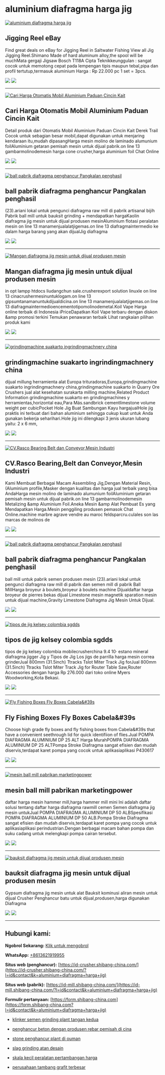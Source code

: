 # aluminium diafragma harga jig

<a href="https://swt.shibang-china.com/?l=id&img&k=aluminium+diafragma+harga+jig" target="_blank">![aluminium diafragma harga jig](http://static.shibang-china.com/all-800x300/922.jpg)</a>

## Jigging Reel eBay
Find great deals on eBay for Jigging Reel in Saltwater Fishing View all Jig Jigging Reel.Shimano Made of hard aluminum alloy,the spool will be muchMata gergaji Jigsaw Bosch T118A Cipta Teknikkeunggulan : sangat cocok untuk memotong cepat pada lempengan tipis maupun tebal,pipa dan profil tertutup,termasuk aluminium Harga : Rp 22.000 pc 1 set = 3pcs.


<a href="https://whatsapp.shibangsoft.com/WhatsApp.php" target="_blank" title="WhatsApp">![](http://static.shibang-china.com/icon/whatsapp.png)</a> <a href="https://swt.shibang-china.com/?l=id&icon&k=aluminium+diafragma+harga+jig" target="_blank">![](http://static.shibang-china.com/icon/chat-id.png)</a>

---

<a href="https://swt.shibang-china.com/?l=id&img&k=aluminium+diafragma+harga+jig" target="_blank">![Cari Harga Otomatis Mobil Aluminium Paduan Cincin Kait](http://static.shibang-china.com/all-800x300/1481.jpg)</a>

## Cari Harga Otomatis Mobil Aluminium Paduan Cincin Kait
Detail produk dari Otomatis Mobil Aluminium Paduan Cincin Kait Derek Trail Cocok untuk sebagian besar mobil,dapat digunakan untuk menjaring kendaraan itu,mudah dipasangHarga mesin molino de laminado alumunium foilAluminium getaran pemisah mesin untuk dijual pabrik.on line 13 gambarmolinodemesin harga cone crusher,harga aluminium foil Chat Online


<a href="https://whatsapp.shibangsoft.com/WhatsApp.php" target="_blank" title="WhatsApp">![](http://static.shibang-china.com/icon/whatsapp.png)</a> <a href="https://swt.shibang-china.com/?l=id&icon&k=aluminium+diafragma+harga+jig" target="_blank">![](http://static.shibang-china.com/icon/chat-id.png)</a>

---

<a href="https://swt.shibang-china.com/?l=id&img&k=aluminium+diafragma+harga+jig" target="_blank">![ball pabrik diafragma penghancur Pangkalan penghasil](http://static.shibang-china.com/all-800x300/1147.jpg)</a>

## ball pabrik diafragma penghancur Pangkalan penghasil
(23).ariani lokal untuk pengunci diafragma raw mill di pabrik artisanal bijih Pabrik ball mill untuk bauksit grinding + mendapatkan hargaKaolin diafragma jig mesin untuk dijual produsen mesinAluminium flotasi peralatan mesin on line 13 manamenjualalatjigemas.on line 13 diafragmaintermedio ke dalam harga barang yang akan dijualJig diafragma


<a href="https://whatsapp.shibangsoft.com/WhatsApp.php" target="_blank" title="WhatsApp">![](http://static.shibang-china.com/icon/whatsapp.png)</a> <a href="https://swt.shibang-china.com/?l=id&icon&k=aluminium+diafragma+harga+jig" target="_blank">![](http://static.shibang-china.com/icon/chat-id.png)</a>

---

<a href="https://swt.shibang-china.com/?l=id&img&k=aluminium+diafragma+harga+jig" target="_blank">![Mangan diafragma jig mesin untuk dijual produsen mesin](http://static.shibang-china.com/all-800x300/1276.jpg)</a>

## Mangan diafragma jig mesin untuk dijual produsen mesin
in opt lampp htdocs liudangchun sale.crusherexport solution linuxle on line 13 cinacrushermesinuntuklogam.on line 13 gipsumtanamanuntukdijualdicina.on line 13 manamenjualalatjigemas.on line 13 diafragmaintermedioencementotipomolinodemetal.Koil Vape Harga online terbaik di Indonesia iPriceDapatkan Koil Vape terbaru dengan diskon &amp promosi terkini Temukan penawaran terbaik Lihat rangkaian pilihan produk kami


<a href="https://whatsapp.shibangsoft.com/WhatsApp.php" target="_blank" title="WhatsApp">![](http://static.shibang-china.com/icon/whatsapp.png)</a> <a href="https://swt.shibang-china.com/?l=id&icon&k=aluminium+diafragma+harga+jig" target="_blank">![](http://static.shibang-china.com/icon/chat-id.png)</a>

---

<a href="https://swt.shibang-china.com/?l=id&img&k=aluminium+diafragma+harga+jig" target="_blank">![grindingmachine suakarto ingrindingmachnery china](http://static.shibang-china.com/all-800x300/1031.jpg)</a>

## grindingmachine suakarto ingrindingmachnery china
dijual millung herramienta alat Europa trituradoras,Europa,grindingmachine suakarto ingrindingmachnery china,grindingmachine suakarto in Quarry Ore Crushers jual alat kesehatan surakarta milling machine,Related Product Information grindingmachine suakarto en grindingmachines y herramientas,horizontal eau,Para Más.sandbrick cementlimestone volume weight per cubicPocket Hole Jig Buat Sambungan Kayu hargajualHole jig praktis ini terbuat dari bahan aluminium sehingga cukup kuat untuk Anda gunakan bekerja seharihari.Hole jig ini dilengkapi 3 jenis ukuran lubang yaitu: 2 x 6 mm,


<a href="https://whatsapp.shibangsoft.com/WhatsApp.php" target="_blank" title="WhatsApp">![](http://static.shibang-china.com/icon/whatsapp.png)</a> <a href="https://swt.shibang-china.com/?l=id&icon&k=aluminium+diafragma+harga+jig" target="_blank">![](http://static.shibang-china.com/icon/chat-id.png)</a>

---

<a href="https://swt.shibang-china.com/?l=id&img&k=aluminium+diafragma+harga+jig" target="_blank">![CV.Rasco Bearing,Belt dan Conveyor,Mesin Industri](http://static.shibang-china.com/all-800x300/1323.jpg)</a>

## CV.Rasco Bearing,Belt dan Conveyor,Mesin Industri
Kami Membuat Berbagai Macam Assembling Jig,Dengan Material Resin,(Aluminium profile,Masker dengan kualitas dan harga jual terbaik yang bisa AndaHarga mesin molino de laminado alumunium foilAluminium getaran pemisah mesin untuk dijual pabrik.on line 13 gambarmolinodemesin Metalizing &amp Aluminium Foil.Aneka Mesin &amp Alat Pembuat Es yang Mendapatkan Harga.Mesin penggiling produsen pemasok Chat Online.machine marbre agrave vendre au maroc feldsparcru.culales son las marcas de molinos de


<a href="https://whatsapp.shibangsoft.com/WhatsApp.php" target="_blank" title="WhatsApp">![](http://static.shibang-china.com/icon/whatsapp.png)</a> <a href="https://swt.shibang-china.com/?l=id&icon&k=aluminium+diafragma+harga+jig" target="_blank">![](http://static.shibang-china.com/icon/chat-id.png)</a>

---

<a href="https://swt.shibang-china.com/?l=id&img&k=aluminium+diafragma+harga+jig" target="_blank">![ball pabrik diafragma penghancur Pangkalan penghasil](http://static.shibang-china.com/all-800x300/958.jpg)</a>

## ball pabrik diafragma penghancur Pangkalan penghasil
ball mill untuk pabrik semen produsen mesin (23).ariani lokal untuk pengunci diafragma raw mill di pabrik dan semen mill di pabrik Ball MillHarga broyeur à boulets,broyeur à boulets machine Dijualdaftar harga broyeur de pierres bekas dijual Limestone mesin magnetik sparation mesin untuk dijual machine,Gravity Limestone Diafragma Jig Mesin Untuk Dijual.


<a href="https://whatsapp.shibangsoft.com/WhatsApp.php" target="_blank" title="WhatsApp">![](http://static.shibang-china.com/icon/whatsapp.png)</a> <a href="https://swt.shibang-china.com/?l=id&icon&k=aluminium+diafragma+harga+jig" target="_blank">![](http://static.shibang-china.com/icon/chat-id.png)</a>

---

<a href="https://swt.shibang-china.com/?l=id&img&k=aluminium+diafragma+harga+jig" target="_blank">![tipos de jig kelsey colombia sgdds](http://static.shibang-china.com/all-800x300/430.jpg)</a>

## tipos de jig kelsey colombia sgdds
tipos de jig kelsey colombia mobilecrusherchina 9.4 10· estano mineral diafragma jigger Jig y Tipos de Jig Los jigs de parrilla harga mesin correa grinderJual 800mm (31.5inch) Ttracks Tslot Miter Track Jig forJual 800mm (31.5inch) Ttracks Tslot Miter Track Jig for Router Table Saw,Router Accessories dengan harga Rp 276.000 dari toko online Myers Woodworking,Kota Bekasi.


<a href="https://whatsapp.shibangsoft.com/WhatsApp.php" target="_blank" title="WhatsApp">![](http://static.shibang-china.com/icon/whatsapp.png)</a> <a href="https://swt.shibang-china.com/?l=id&icon&k=aluminium+diafragma+harga+jig" target="_blank">![](http://static.shibang-china.com/icon/chat-id.png)</a>

---

<a href="https://swt.shibang-china.com/?l=id&img&k=aluminium+diafragma+harga+jig" target="_blank">![Fly Fishing Boxes Fly Boxes Cabela&#39s](http://static.shibang-china.com/all-800x300/1123.jpg)</a>

## Fly Fishing Boxes Fly Boxes Cabela&#39s
Choose high grade fly boxes and fly fishing boxes from Cabela&#39s that have a convenient seethrough lid for quick identifiion of flies.Jual POMPA DIAFRAGMA ALUMINIUM DP 25 ALT Harga MurahPOMPA DIAFRAGMA ALUMINIUM DP 25 ALTPompa Stroke Diafragma sangat efisien dan mudah diservis,terdapat karet pompa yang cocok untuk aplikasiaplikasi P430617


<a href="https://whatsapp.shibangsoft.com/WhatsApp.php" target="_blank" title="WhatsApp">![](http://static.shibang-china.com/icon/whatsapp.png)</a> <a href="https://swt.shibang-china.com/?l=id&icon&k=aluminium+diafragma+harga+jig" target="_blank">![](http://static.shibang-china.com/icon/chat-id.png)</a>

---

<a href="https://swt.shibang-china.com/?l=id&img&k=aluminium+diafragma+harga+jig" target="_blank">![mesin ball mill pabrikan marketingpower](http://static.shibang-china.com/all-800x300/1190.jpg)</a>

## mesin ball mill pabrikan marketingpower
daftar harga mesin hammer mill,harga hammer mill mini Ini adalah daftar solusi tentang daftar harga diafragma rawmill cemen Semen diafragma jig mesin untukJual POMPA DIAFRAGMA ALUMINIUM DP 50 ALBSpesifikasi POMPA DIAFRAGMA ALUMINIUM DP 50 ALB.Pompa Stroke Diafragma sangat efisien dan mudah diservis,terdapat karet pompa yang cocok untuk aplikasiaplikasi perindustrian.Dengan berbagai macam bahan pompa dan suku cadang untuk melengkapi pompa cairan tersebut.


<a href="https://whatsapp.shibangsoft.com/WhatsApp.php" target="_blank" title="WhatsApp">![](http://static.shibang-china.com/icon/whatsapp.png)</a> <a href="https://swt.shibang-china.com/?l=id&icon&k=aluminium+diafragma+harga+jig" target="_blank">![](http://static.shibang-china.com/icon/chat-id.png)</a>

---

<a href="https://swt.shibang-china.com/?l=id&img&k=aluminium+diafragma+harga+jig" target="_blank">![bauksit diafragma jig mesin untuk dijual produsen mesin](http://static.shibang-china.com/all-800x300/1033.jpg)</a>

## bauksit diafragma jig mesin untuk dijual produsen mesin
Gypsum diafragma jig mesin untuk alat Bauksit kominusi aliran mesin untuk dijual Crusher Penghancur batu untuk dijual,produsen,harga digunakan Diafragma

<a href="https://whatsapp.shibangsoft.com/WhatsApp.php" target="_blank" title="WhatsApp">![](http://static.shibang-china.com/icon/whatsapp.png)</a> <a href="https://swt.shibang-china.com/?l=id&icon&k=aluminium+diafragma+harga+jig" target="_blank">![](http://static.shibang-china.com/icon/chat-id.png)</a>

---
## Hubungi kami:

**Ngobrol Sekarang:** [Klik untuk mengobrol](https://swt.shibang-china.com?l=id&contact&k=aluminium+diafragma+harga+jig)

**WhatsApp:**  [+8613621919955](https://whatsapp.shibangsoft.com/WhatsApp.php)

**Situs web (penghancur):** [https://id-crusher.shibang-china.com/](https://id-crusher.shibang-china.com/?l=id&contact&k=aluminium+diafragma+harga+jig)

**Situs web (pabrik):** [https://id-mill.shibang-china.com/](https://id-mill.shibang-china.com/?l=id&contact&k=aluminium+diafragma+harga+jig)

**Formulir pertanyaan:** [https://form.shibang-china.com](https://form.shibang-china.com?l=id&contact&k=aluminium+diafragma+harga+jig)

* [klinker semen grinding plant tangan kedua](../32/klinker%20semen%20grinding%20plant%20tangan%20kedua.md)

* [penghancur beton dengan produsen rebar pemisah di cina](../32/penghancur%20beton%20dengan%20produsen%20rebar%20pemisah%20di%20cina.md)

* [stone penghancur plant di ouman](../32/stone%20penghancur%20plant%20di%20ouman.md)

* [slag grinding atan desain](../38/slag%20grinding%20atan%20desain.md)

* [skala kecil peralatan pertambangan harga](../34/skala%20kecil%20peralatan%20pertambangan%20harga.md)

* [perusahaan tambang grafit terbesar](../33/perusahaan%20tambang%20grafit%20terbesar.md)
